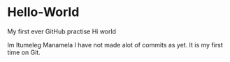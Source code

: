 # Hello-World
My first ever GitHub practise
Hi world

Im Itumeleg Manamela I have not made alot of commits as yet.
It is my first time on Git.
